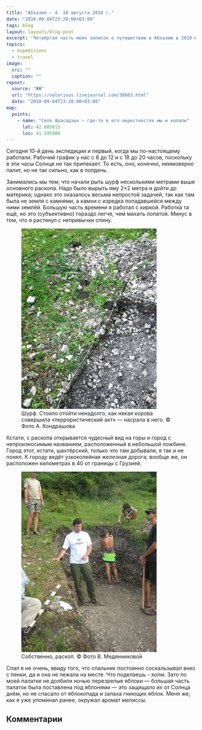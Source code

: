 ```yaml
---
title: "Абхазия — 4. 10 августа 2010 г."
date: "2010-09-04T23:28:00+03:00"
tags: blog
layout: layouts/blog-post
excerpt: "Четвёртая часть моих записок о путешествии в Абхазию в 2010-м году и жизни нашей археологической экспедиции."
topics:
  - expeditions
  - travel
image:
  src: ""
  caption: ""
repost:
  source: "ЖЖ"
  url: "https://valeriuus.livejournal.com/38603.html"
  date: "2010-09-04T23:28:00+03:00"
map:
  points:
    - name: "Село Арасадзых — где-то в его окрестностях мы и копали"
      lat: 42.885013
      lon: 41.595980
---
```


<p class="drop-cap">
Сегодня 10-й день экспедиции и первый, когда мы по-настоящему работали. Рабочий график у нас с 8 до 12 и с 18 до 20 часов, поскольку в эти часы Солнце не так припекает. То есть, оно, конечно, неимоверно палит, но не так сильно, как в полдень.
</p>

Занимались мы тем, что начали рыть шурф несколькими метрами выше основного раскопа. Надо было вырыть яму 2×2 метра и дойти до материка; однако это оказалось весьма непростой задачей, так как там была не земля с камнями, а камни с изредка попадавшейся между ними землёй. Большую часть времени я работал с киркой. Работка та ещё, но это (субъективно) гораздо легче, чем махать лопатой. Минус в том, что я растянул с непривычки спину.

<figure>
  <img src="/assets/images/blog/2010-09-04-abkhazian-diary-01.jpg" alt="Шурф. Стоило отойти ненадолго, как некая корова совершила «террористический акт» — насрала в него. © Фото А. Кондрашова">
  <figcaption>Шурф. Стоило отойти ненадолго, как некая корова совершила «террористический акт» — насрала в него. © Фото А. Кондрашова</figcaption>
</figure>

Кстати, с раскопа открывается чудесный вид на горы и город с непроизносимым названием, расположенный в небольшой ложбине. Город этот, кстати, шахтёрский, только что там добывали, я так и не понял. К городу ведёт узкоколейная железная дорога; вообще же, он расположен километрах в 40 от границы с Грузией.

<figure>
  <img src="/assets/images/blog/2010-09-04-abkhazian-diary-02.jpg" alt="Собственно, раскоп. © Фото В. Медянниковой">
  <figcaption>Собственно, раскоп. © Фото В. Медянниковой</figcaption>
</figure>

Спал я не очень, ввиду того, что спальник постоянно соскальзывал вниз с пенки, да и она не лежала на месте. Что поделаешь - холм. Зато по моей палатке не долбили ночью перезрелые яблоки — большая часть палаток была поставлена под яблонями — это защищало их от Солнца днём, но не спасало от яблокопада и запаха гниющих яблок. Меня же, как я уже упоминал ранее, окружал аромат мелиссы.

## Комментарии

<div data-lj-comment-embed="valeriuus--38603--22987" data-domain="valeriuus.livejournal.com" data-journal="valeriuus" data-post-id="38603" data-comment-id="22987" ></div>

<script async src="https://l-stat.livejournal.net/js/??sdk.js?v=2"></script>
